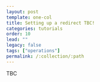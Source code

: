 ```yaml
---
layout: post
template: one-col
title: Setting up a redirect TBC!
categories: tutorials
order: 10
lead: ""
legacy: false
tags: ["operations"]
permalink: /:collection/:path
---
```


TBC